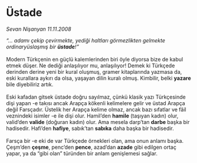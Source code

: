 # Üstade

*Sevan Nişanyan 11.11.2008*

<div class="taraf_structure_2col_1zq">
<div class="margen_n">



 <p><i>“… adamı çekip çevirmekte, yediği haltları görmezlikten gelmekte ordinaryüslaşmış bir <b>üstade</b>!” </i><br/><br/>Modern Türkçenin en güçlü kalemlerinden biri öyle diyorsa bize de kabul etmek düşer. Ne dediği anlaşılıyor mu, anlaşılıyor! Demek ki Türkçede derinden derine yeni bir kural oluşmuş, gramer kitaplarında yazmasa da, eski kurallara aykırı da olsa, yaşayan dilin kuralı olmuş. Kimbilir, belki <b>yazare</b> bile diyebiliriz artık. <br/><br/>Eski kafadan gitsek üstade doğru sayılmaz, çünkü klasik yazı Türkçesinde dişi yapan -e takısı ancak Arapça kökenli kelimelere gelir ve üstad Arapça değil Farsçadır. Üstelik her Arapça kelime olmaz, ancak bazı sıfatlar ve fâil veznindeki isimler -e ile dişi olur. Hamil’den <b>hamile</b> (taşıyan kadın) olur, valid’den <b>valide</b> (doğuran kadın) olur. Ama mesela darp’tan <b>darbe</b> başka bir hadisedir. Hafi’den <b>hafiye</b>, sabık’tan <b>sabıka</b> daha başka bir hadisedir. <br/><br/>Farsça bir -e eki de var Türkçede örnekleri olan, ama onun anlamı başka. Çeşm’den <b>çeşme</b>, penc’den <b>pence</b>, azad’dan <b>azade</b> gibi edilgen ortaç yapar, ya da “gibi olan” türünden bir anlam genişlemesi sağlar. </p>
<br/>
<br/>
<br/>



<br/>


<div id="taraf_not">
</div>

</div>


</div>
